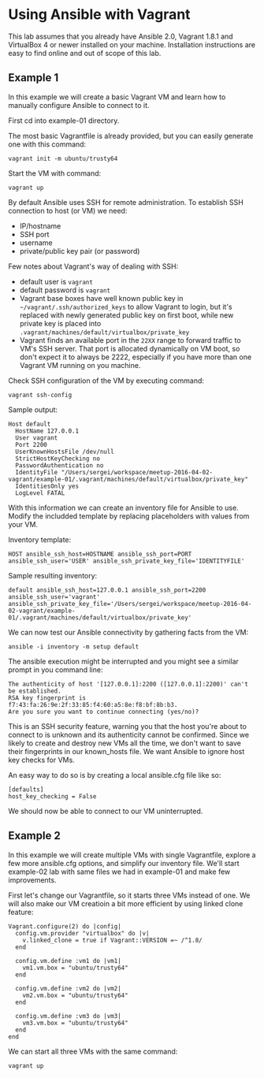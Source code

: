 # Using Ansible with Vagrant

This lab assumes that you already have Ansible 2.0, Vagrant 1.8.1 and VirtualBox 4 or newer installed on your machine. Installation instructions are easy to find online and out of scope of this lab.

## Example 1

In this example we will create a basic Vagrant VM and learn how to manually configure Ansible to connect to it.

First cd into example-01 directory.

The most basic Vagrantfile is already provided, but you can easily generate one with this command:

    vagrant init -m ubuntu/trusty64

Start the VM with command:

    vagrant up

By default Ansible uses SSH for remote administration. To establish SSH connection to host (or VM) we need:

 - IP/hostname
 - SSH port
 - username
 - private/public key pair (or password)

Few notes about Vagrant's way of dealing with SSH:

 - default user is `vagrant`
 - default password is `vagrant`
 - Vagrant base boxes have well known public key in `~/vagrant/.ssh/authorized_keys` to allow Vagrant to login, but it's replaced with newly generated public key on first boot, while new private key is placed into `.vagrant/machines/default/virtualbox/private_key`
 - Vagrant finds an available port in the `22XX` range to forward traffic to VM's SSH server. That port is allocated dynamically on VM boot, so don't expect it to always be 2222, especially if you have more than one Vagrant VM running on you machine.

Check SSH configuration of the VM by executing command:

    vagrant ssh-config

Sample output:

    Host default
      HostName 127.0.0.1
      User vagrant
      Port 2200
      UserKnownHostsFile /dev/null
      StrictHostKeyChecking no
      PasswordAuthentication no
      IdentityFile "/Users/sergei/workspace/meetup-2016-04-02-vagrant/example-01/.vagrant/machines/default/virtualbox/private_key"
      IdentitiesOnly yes
      LogLevel FATAL

With this information we can create an inventory file for Ansible to use. Modify the includded template by replacing placeholders with values from your VM.

Inventory template:

    HOST ansible_ssh_host=HOSTNAME ansible_ssh_port=PORT ansible_ssh_user='USER' ansible_ssh_private_key_file='IDENTITYFILE'

Sample resulting inventory:

    default ansible_ssh_host=127.0.0.1 ansible_ssh_port=2200 ansible_ssh_user='vagrant' ansible_ssh_private_key_file='/Users/sergei/workspace/meetup-2016-04-02-vagrant/example-01/.vagrant/machines/default/virtualbox/private_key'

We can now test our Ansible connectivity by gathering facts from the VM:

    ansible -i inventory -m setup default

The ansible execution might be interrupted and you might see a similar prompt in you command line:

    The authenticity of host '[127.0.0.1]:2200 ([127.0.0.1]:2200)' can't be established.
    RSA key fingerprint is f7:43:fa:26:9e:2f:33:85:f4:60:a5:8e:f8:bf:8b:b3.
    Are you sure you want to continue connecting (yes/no)?

This is an SSH security feature, warning you that the host you're about to connect to is unknown and its authenticity cannot be confirmed. Since we likely to create and destroy new VMs all the time, we don't want to save their fingerprints in our known_hosts file. We want Ansible to ignore host key checks for VMs.

An easy way to do so is by creating a local ansible.cfg file like so:

    [defaults]
    host_key_checking = False

We should now be able to connect to our VM uninterrupted.

## Example 2

In this example we will create multiple VMs with single Vagrantfile, explore a few more ansible.cfg options, and simplify our inventory file. We'll start example-02 lab with same files we had in example-01 and make few improvements.

First let's change our Vagrantfile, so it starts three VMs instead of one. We will also make our VM creatioin a bit more efficient by using linked clone feature:

    Vagrant.configure(2) do |config|
      config.vm.provider "virtualbox" do |v|
        v.linked_clone = true if Vagrant::VERSION =~ /^1.8/
      end

      config.vm.define :vm1 do |vm1|
        vm1.vm.box = "ubuntu/trusty64"
      end

      config.vm.define :vm2 do |vm2|
        vm2.vm.box = "ubuntu/trusty64"
      end

      config.vm.define :vm3 do |vm3|
        vm3.vm.box = "ubuntu/trusty64"
      end
    end

We can start all three VMs with the same command:

    vagrant up
